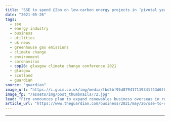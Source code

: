 ```yaml
---
title: "SSE to spend £2bn on low-carbon energy projects in ‘pivotal year’"
date: "2021-05-26"
tags: 
  - sse
  - energy industry
  - business
  - utilities
  - uk news
  - greenhouse gas emissions
  - climate change
  - environment
  - coronavirus
  - cop26: glasgow climate change conference 2021
  - glasgow
  - scotland
  - guardian
source: "guardian"
image_url: "https://i.guim.co.uk/img/media/fbd5bf95d879417119341f43d6f826570b0ab7c7/72_10_1773_1064/master/1773.jpg?width=460&quality=85&auto=format&fit=max&s=954ed9d93def4c004914847c512abb15"
image_fp: "/assets/img/post_thumbnails/72.jpg"
lead: "Firm announces plan to expand renewables business overseas in run-up to Glasgow hosting Cop26SSE has promised to spend about £2bn on low-carbon energy projects over the next year and expand its renewable energy business overseas.As the UK prepares to..."
article_url: "https://www.theguardian.com/business/2021/may/26/sse-to-spend-2bn-on-low-carbon-energy-projects-in-pivotal-year"
---
```


---

